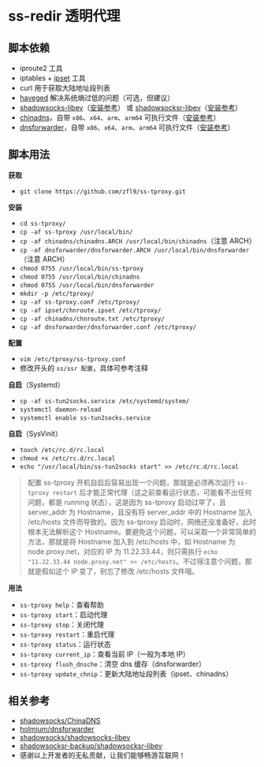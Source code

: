 # ss-redir 透明代理
## 脚本依赖
- iproute2 工具
- iptables + [ipset](https://www.zfl9.com/ss-redir.html#ipset) 工具
- curl 用于获取大陆地址段列表
- [haveged](https://www.zfl9.com/ss-redir.html#haveged) 解决系统熵过低的问题（可选，但建议）
- [shadowsocks-libev](https://github.com/shadowsocks/shadowsocks-libev)（[安装参考](https://www.zfl9.com/ss-redir.html#shadowsocks-libev)） 或 [shadowsocksr-libev](https://github.com/shadowsocksr-backup/shadowsocksr-libev)（[安装参考](https://www.zfl9.com/ss-redir.html#shadowsocksr-libev)）
- [chinadns](https://github.com/shadowsocks/ChinaDNS)，自带 `x86`、`x64`、`arm`、`arm64` 可执行文件（[安装参考](https://www.zfl9.com/ss-redir.html#chinadns)）
- [dnsforwarder](https://github.com/holmium/dnsforwarder)，自带 `x86`、`x64`、`arm`、`arm64` 可执行文件（[安装参考](https://www.zfl9.com/ss-redir.html#dnsforwarder)）

## 脚本用法
**获取**
- `git clone https://github.com/zfl9/ss-tproxy.git`

**安装**
- `cd ss-tproxy/`
- `cp -af ss-tproxy /usr/local/bin/`
- `cp -af chinadns/chinadns.ARCH /usr/local/bin/chinadns`（注意 ARCH）
- `cp -af dnsforwarder/dnsforwarder.ARCH /usr/local/bin/dnsforwarder`（注意 ARCH）
- `chmod 0755 /usr/local/bin/ss-tproxy`
- `chmod 0755 /usr/local/bin/chinadns`
- `chmod 0755 /usr/local/bin/dnsforwarder`
- `mkdir -p /etc/tproxy/`
- `cp -af ss-tproxy.conf /etc/tproxy/`
- `cp -af ipset/chnroute.ipset /etc/tproxy/`
- `cp -af chinadns/chnroute.txt /etc/tproxy/`
- `cp -af dnsforwarder/dnsforwarder.conf /etc/tproxy/`

**配置**
- `vim /etc/tproxy/ss-tproxy.conf`
- 修改开头的 `ss/ssr 配置`，具体可参考注释

**自启**（Systemd）
- `cp -af ss-tun2socks.service /etc/systemd/system/`
- `systemctl daemon-reload`
- `systemctl enable ss-tun2socks.service`

**自启**（SysVinit）
- `touch /etc/rc.d/rc.local`
- `chmod +x /etc/rc.d/rc.local`
- `echo "/usr/local/bin/ss-tun2socks start" >> /etc/rc.d/rc.local`

> 配置 ss-tproxy 开机自启后容易出现一个问题，那就是必须再次运行 `ss-tproxy restart` 后才能正常代理（这之前查看运行状态，可能看不出任何问题，都是 running 状态），这是因为 ss-tproxy 启动过早了，且 server_addr 为 Hostname，且没有将 server_addr 中的 Hostname 加入 /etc/hosts 文件而导致的。因为 ss-tproxy 启动时，网络还没准备好，此时根本无法解析这个 Hostname。要避免这个问题，可以采取一个非常简单的方法，那就是将 Hostname 加入到 /etc/hosts 中，如 Hostname 为 node.proxy.net，对应的 IP 为 11.22.33.44，则只需执行 `echo "11.22.33.44 node.proxy.net" >> /etc/hosts`。不过得注意个问题，那就是假如这个 IP 变了，别忘了修改 /etc/hosts 文件哦。

**用法**
- `ss-tproxy help`：查看帮助
- `ss-tproxy start`：启动代理
- `ss-tproxy stop`：关闭代理
- `ss-tproxy restart`：重启代理
- `ss-tproxy status`：运行状态
- `ss-tproxy current_ip`：查看当前 IP（一般为本地 IP）
- `ss-tproxy flush_dnsche`：清空 dns 缓存（dnsforwarder）
- `ss-tproxy update_chnip`：更新大陆地址段列表（ipset、chinadns）

## 相关参考
- [shadowsocks/ChinaDNS](https://github.com/shadowsocks/ChinaDNS)
- [holmium/dnsforwarder](https://github.com/holmium/dnsforwarder)
- [shadowsocks/shadowsocks-libev](https://github.com/shadowsocks/shadowsocks-libev)
- [shadowsocksr-backup/shadowsocksr-libev](https://github.com/shadowsocksr-backup/shadowsocksr-libev)
- 感谢以上开发者的无私贡献，让我们能够畅游互联网！
